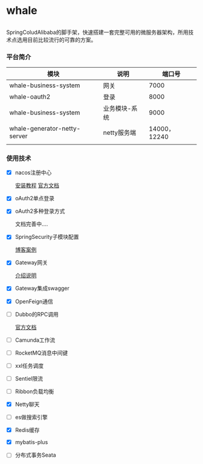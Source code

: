 # whale 
## 
SpringColudAlibaba的脚手架，快速搭建一套完整可用的微服务器架构，所用技术点选用目前比较流行的可靠的方案。

### 平台简介    


|     模块 |    说明  |   端口号   |
| ---- | ---- | ---- |
|   whale-business-system   | 网关     |  7000    |
|   whale-oauth2   | 登录     |  8000    |
|   whale-business-system   | 业务模块-系统     |  9000    |
|   whale-generator-netty-server   |    netty服务端  |  14000，12240    |
|      |      |      |



### 使用技术

- [x] nacos注册中心

  [安装教程](https://blog.csdn.net/qq_39381892/article/details/113715094)     [官方文档](https://nacos.io/zh-cn/docs/quick-start.html)

- [x] oAuth2单点登录

- [x] oAuth2多种登录方式

  文档完善中....

- [x] SpringSecurity子模块配置

  [博客案例](https://blog.csdn.net/qq_39381892/article/details/108438599)

- [x] Gateway网关

  [介绍说明](https://blog.csdn.net/qq_39381892/article/details/108438599)

- [x] Gateway集成swagger

- [x] OpenFeign通信

- [ ] Dubbo的RPC调用 

    [官方文档](https://github.com/alibaba/spring-cloud-alibaba/blob/master/spring-cloud-alibaba-examples/spring-cloud-alibaba-com.whale.api.dubbo-examples/README_CN.md)      

- [ ] Camunda工作流

- [ ] RocketMQ消息中间键

- [ ] xxl任务调度

- [ ] Sentiel限流

- [ ] Ribbon负载均衡

- [x] Netty聊天

- [ ] es做搜索引擎

- [x] Redis缓存

- [x] mybatis-plus

- [ ] 分布式事务Seata

